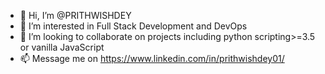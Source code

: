 - 👋 Hi, I’m @PRITHWISHDEY
- 👀 I’m interested in Full Stack Development and DevOps
- 💞️ I’m looking to collaborate on projects including python scripting>=3.5 or vanilla JavaScript
- 📫 Message me on https://www.linkedin.com/in/prithwishdey01/

<!---
PRITHWISHDEY/PRITHWISHDEY is a ✨ special ✨ repository because its `README.md` (this file) appears on your GitHub profile.
You can click the Preview link to take a look at your changes.
--->
